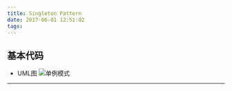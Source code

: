 ```yaml
---
title: Singleton Pattern
date: 2017-06-01 12:51:02
tags:
---
```


## 基本代码
* UML图
![单例模式](Singleton.png)
***
